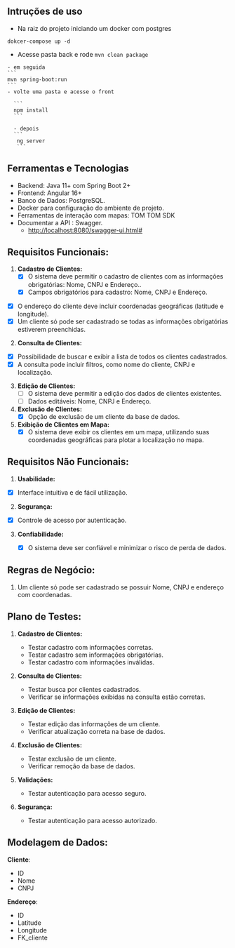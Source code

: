 ## Intruções de uso
   - Na raiz do projeto iniciando um docker com postgres
   ```
   dokcer-compose up -d 
   ```
   - Acesse pasta back e rode
    ```
    mvn clean package 
    ```

    - em seguida 
    ```
    mvn spring-boot:run
    ```
    - volte uma pasta e acesse o front
   
      ```
      npm install
      ```

      - depois 
      ```
       ng server
       ```
## Ferramentas e Tecnologias
  - Backend: Java 11+ com Spring Boot 2+
  - Frontend: Angular 16+
  - Banco de Dados: PostgreSQL.
  - Docker para configuração do ambiente de projeto.
  - Ferramentas de interação com mapas:  TOM TOM SDK
  - Documentar a API : Swagger.
      - <http://localhost:8080/swagger-ui.html#>

## Requisitos Funcionais:

1. **Cadastro de Clientes:**
   - [x]  O sistema deve permitir o cadastro de clientes com as informações obrigatórias: Nome, CNPJ e Endereço..
     - [x]  Campos obrigatórios para cadastro: Nome, CNPJ e Endereço.
  - [x]  O endereço do cliente deve incluir coordenadas geográficas (latitude e longitude).
   - [x]  Um cliente só pode ser cadastrado se todas as informações obrigatórias estiverem preenchidas.

2. **Consulta de Clientes:**
  - [x]  Possibilidade de buscar e exibir a lista de todos os clientes cadastrados.
- [x]  A consulta pode incluir filtros, como nome do cliente, CNPJ e localização.

3. **Edição de Clientes:**
   - [ ]  O sistema deve permitir a edição dos dados de clientes existentes.
   - [ ]  Dados editáveis: Nome, CNPJ e Endereço.

4. **Exclusão de Clientes:**
   - [x]  Opção de exclusão de um cliente da base de dados.

5. **Exibição de Clientes em Mapa:**
   - [x] O sistema deve exibir os clientes em um mapa, utilizando suas coordenadas geográficas para plotar a localização no mapa.

## Requisitos Não Funcionais:

1. **Usabilidade:**
  - [x] Interface intuitiva e de fácil utilização.

2. **Segurança:**
  - [x] Controle de acesso por autenticação.
  
3. **Confiabilidade:**

   - [x] O sistema deve ser confiável e minimizar o risco de perda de dados.



## Regras de Negócio:

1. Um cliente só pode ser cadastrado se possuir Nome, CNPJ e endereço com coordenadas.

   

## Plano de Testes:

1. **Cadastro de Clientes:**
   - Testar cadastro com informações corretas.
   - Testar cadastro sem informações obrigatórias.
   - Testar cadastro com informações inválidas.

2. **Consulta de Clientes:**
   - Testar busca por clientes cadastrados.
   - Verificar se informações exibidas na consulta estão corretas.

3. **Edição de Clientes:**
   - Testar edição das informações de um cliente.
   - Verificar atualização correta na base de dados.

4. **Exclusão de Clientes:**
   - Testar exclusão de um cliente.
   - Verificar remoção da base de dados.

6. **Validações:**
   - Testar autenticação para acesso seguro.

7. **Segurança:**
   - Testar autenticação para acesso autorizado.

## Modelagem de Dados:
**Cliente**:
  - ID
  - Nome
  - CNPJ
  
 **Endereço**:
  - ID 
  - Latitude
  - Longitude
  - FK_cliente


